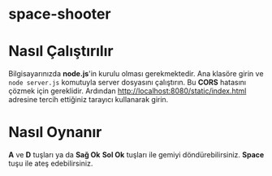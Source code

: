 # space-shooter

# Nasıl Çalıştırılır
Bilgisayarınızda **node.js**'in kurulu olması gerekmektedir.
Ana klasöre girin ve `node server.js` komutuyla server dosyasını çalıştırın.
Bu **CORS** hatasını çözmek için gereklidir.
Ardından [http://localhost:8080/static/index.html](http://localhost:8080/static/index.html) adresine tercih ettiğiniz tarayıcı kullanarak girin.

# Nasıl Oynanır

**A** ve **D** tuşları ya da  **Sağ Ok** **Sol Ok** tuşları ile gemiyi döndürebilirsiniz.
**Space** tuşu ile ateş edebilirsiniz.
